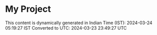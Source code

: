 # My Project

This content is dynamically generated in Indian Time (IST): 2024-03-24 05:19:27 IST
Converted to UTC: 2024-03-23 23:49:27 UTC
